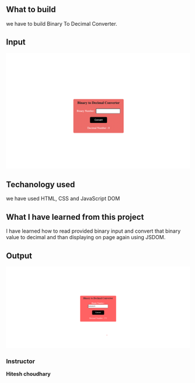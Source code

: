 ## What to build

we have to build Binary To Decimal Converter.

## Input

![Basic_Counter](./Image/Binary_Decimal.png)

## Techanology used

we have used HTML, CSS and JavaScript DOM

## What I have learned from this project

I have learned how to read provided binary input and convert that binary value to decimal and than displaying on page again using JSDOM.

## Output

![Increase_Counter](./Image/Binary_Decimal_Output.png)

### Instructor

**Hitesh choudhary**
